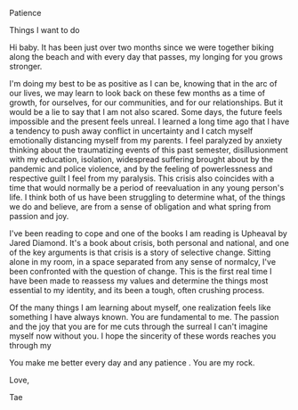 Patience

Things I want to do

Hi baby. It has been just over two months since we were together biking along the beach and with every day that passes, my longing for you grows stronger.

I'm doing my best to be as positive as I can be, knowing that in the arc of our lives, we may learn to look back on these few months as a time of growth, for ourselves, for our communities, and for our relationships. But it would be a lie to say that I am not also scared. Some days, the future feels impossible and the present feels unreal. I learned a long time ago that I have a tendency to push away conflict in uncertainty and I catch myself emotionally distancing myself from my parents. I feel paralyzed by anxiety thinking about the traumatizing events of this past semester, disillusionment with my education, isolation, widespread suffering brought about by the pandemic and police violence, and by the feeling of powerlessness and respective guilt I feel from my paralysis. This crisis also coincides with a time that would normally be a period of reevaluation in any young person's life. I think both of us have been struggling to determine what, of the things we do and believe, are from a sense of obligation and what spring from passion and joy.

I've been reading to cope and one of the books I am reading is Upheaval by Jared Diamond. It's a book about crisis, both personal and national, and one of the key arguments is that crisis is a story of selective change. Sitting alone in my room, in a space separated from any sense of normalcy, I've been confronted with the question of change. This is the first real time I have been made to reassess my values and determine the things most essential to my identity, and its been a tough, often crushing process. 

Of the many things I am learning about myself, one realization feels like something I have always known. You are fundamental to me. The passion and the joy that you are for me cuts through the surreal I can't imagine myself now without you. I hope the sincerity of these words reaches you through my 

You make me better every day and any patience . You are my rock.

Love,

Tae